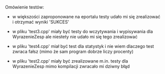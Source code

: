 Omówienie testów:

- w większości zaproponowane na eportalu testy udało mi się zrealizować i otrzymać wyniki 'SUKCES'

- w pliku 'test3.cpp' miały być testy do wczytywania i wypisywania dla WyrazenieZesp ale niestety nie udało mi się tego zrealizować

- w pliku 'test4.cpp' miał być test dla statystyk i nie wiem dlaczego test zwraca fałsz (mimo że sam program dobrze liczy procenty)

- w pliku 'test2.cpp' miały być zrealizowane m.in. testy dla WyrazenieZesp mimo kompilacji zwracało mi dziwny błąd